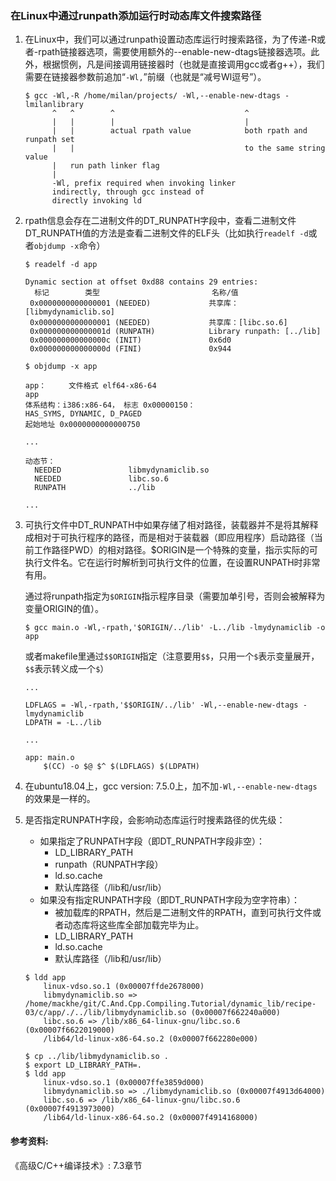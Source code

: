 ### 在Linux中通过runpath添加运行时动态库文件搜索路径

1. 在Linux中，我们可以通过runpath设置动态库运行时搜索路径，为了传递-R或者-rpath链接器选项，需要使用额外的--enable-new-dtags链接器选项。此外，根据惯例，凡是间接调用链接器时（也就是直接调用gcc或者g++），我们需要在链接器参数前追加“`-Wl,`”前缀（也就是“减号Wl逗号”）。
	```shell
	$ gcc -Wl,-R /home/milan/projects/ -Wl,--enable-new-dtags -lmilanlibrary  
	      ^   ^        ^                             ^  
	      |   |        |                             |  
	      |   |        actual rpath value            both rpath and runpath set  
	      |   |                                      to the same string value  
	      |   run path linker flag             
	      |                                     
	      -Wl, prefix required when invoking linker  
	      indirectly, through gcc instead of  
	      directly invoking ld  
	```

2. rpath信息会存在二进制文件的DT_RUNPATH字段中，查看二进制文件DT_RUNPATH值的方法是查看二进制文件的ELF头（比如执行`readelf -d`或者`objdump -x`命令）

	```shell
	$ readelf -d app 
	
	Dynamic section at offset 0xd88 contains 29 entries:
	  标记        类型                         名称/值
	 0x0000000000000001 (NEEDED)             共享库：[libmydynamiclib.so]
	 0x0000000000000001 (NEEDED)             共享库：[libc.so.6]
	 0x000000000000001d (RUNPATH)            Library runpath: [../lib]
	 0x000000000000000c (INIT)               0x6d0
	 0x000000000000000d (FINI)               0x944
	```

	```shell
	$ objdump -x app
	
	app：     文件格式 elf64-x86-64
	app
	体系结构：i386:x86-64， 标志 0x00000150：
	HAS_SYMS, DYNAMIC, D_PAGED
	起始地址 0x0000000000000750
	
	...
	
	动态节：
	  NEEDED               libmydynamiclib.so
	  NEEDED               libc.so.6
	  RUNPATH              ../lib
	
	...
	
	```

3. 可执行文件中DT_RUNPATH中如果存储了相对路径，装载器并不是将其解释成相对于可执行程序的路径，而是相对于装载器（即应用程序）启动路径（当前工作路径PWD）的相对路径。$ORIGIN是一个特殊的变量，指示实际的可执行文件名。它在运行时解析到可执行文件的位置，在设置RUNPATH时非常有用。

	通过将runpath指定为`$ORIGIN`指示程序目录（需要加单引号，否则会被解释为变量ORIGIN的值）。
	```shell
	$ gcc main.o -Wl,-rpath,'$ORIGIN/../lib' -L../lib -lmydynamiclib -o app
	```
	
	或者makefile里通过`$$ORIGIN`指定（注意要用`$$`，只用一个`$`表示变量展开，`$$`表示转义成一个`$`）
	```
	...
	
	LDFLAGS = -Wl,-rpath,'$$ORIGIN/../lib' -Wl,--enable-new-dtags -lmydynamiclib
	LDPATH = -L../lib
	
	...
	
	app: main.o
	    $(CC) -o $@ $^ $(LDFLAGS) $(LDPATH)
	
	```

4. 在ubuntu18.04上，gcc version: 7.5.0上，加不加`-Wl,--enable-new-dtags`的效果是一样的。

5. 是否指定RUNPATH字段，会影响动态库运行时搜素路径的优先级：
    - 如果指定了RUNPATH字段（即DT_RUNPATH字段非空）：
        + LD_LIBRARY_PATH
        + runpath（RUNPATH字段）
        + ld.so.cache
        + 默认库路径（/lib和/usr/lib）
    - 如果没有指定RUNPATH字段（即DT_RUNPATH字段为空字符串）：
        + 被加载库的RPATH，然后是二进制文件的RPATH，直到可执行文件或者动态库将这些库全部加载完毕为止。
        + LD_LIBRARY_PATH
        + ld.so.cache
        + 默认库路径（/lib和/usr/lib）

	```shell
	$ ldd app 
		linux-vdso.so.1 (0x00007ffde2678000)
		libmydynamiclib.so => /home/mackhe/git/C.And.Cpp.Compiling.Tutorial/dynamic_lib/recipe-03/c/app/./../lib/libmydynamiclib.so (0x00007f662240a000)
		libc.so.6 => /lib/x86_64-linux-gnu/libc.so.6 (0x00007f6622019000)
		/lib64/ld-linux-x86-64.so.2 (0x00007f662280e000)
	
	$ cp ../lib/libmydynamiclib.so .
	$ export LD_LIBRARY_PATH=.
	$ ldd app 
		linux-vdso.so.1 (0x00007ffe3859d000)
		libmydynamiclib.so => ./libmydynamiclib.so (0x00007f4913d64000)
		libc.so.6 => /lib/x86_64-linux-gnu/libc.so.6 (0x00007f4913973000)
		/lib64/ld-linux-x86-64.so.2 (0x00007f4914168000)
	```

#### 参考资料:
《高级C/C++编译技术》: 7.3章节

